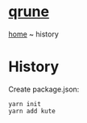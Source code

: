 # [qrune](https://qrune.com)

[home](../README.md) ~ history

# History

Create package.json:

    yarn init
    yarn add kute


